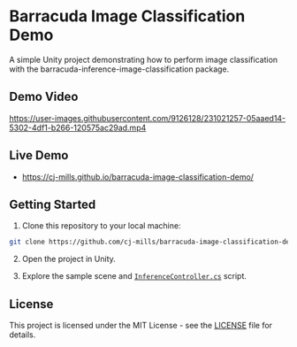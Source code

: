 # Barracuda Image Classification Demo
A simple Unity project demonstrating how to perform image classification with the barracuda-inference-image-classification package. 



## Demo Video

https://user-images.githubusercontent.com/9126128/231021257-05aaed14-5302-4df1-b266-120575ac29ad.mp4



## Live Demo

* https://cj-mills.github.io/barracuda-image-classification-demo/



## Getting Started

1. Clone this repository to your local machine:
```bash
git clone https://github.com/cj-mills/barracuda-image-classification-demo.git
```
2. Open the project in Unity.

3. Explore the sample scene and [`InferenceController.cs`](https://github.com/cj-mills/barracuda-image-classification-demo/blob/1a56aa1b93ae7cb8a4475199e39c93a0ce842f67/Assets/Scripts/InferenceController.cs)  script.



## License

This project is licensed under the MIT License - see the [LICENSE](LICENSE) file for details.
